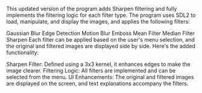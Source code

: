 This updated version of the program adds Sharpen filtering and fully implements the filtering logic for each filter type. The program uses SDL2 to load, manipulate, and display the images, and applies the following filters:

Gaussian Blur
Edge Detection
Motion Blur
Emboss
Mean Filter
Median Filter
Sharpen
Each filter can be applied based on the user's menu selection, and the original and filtered images are displayed side by side. Here's the added functionality:

Sharpen Filter: Defined using a 3x3 kernel, it enhances edges to make the image clearer.
Filtering Logic: All filters are implemented and can be selected from the menu.
UI Enhancements: The original and filtered images are displayed on the screen, and text explanations accompany the filters.
